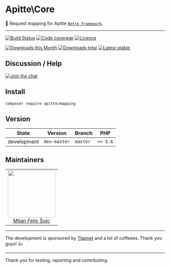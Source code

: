 # Apitte\Core

:pig: Request mapping for Apitte [`Nette Framework`](https://github.com/nette/).

-----

[![Build Status](https://img.shields.io/travis/apitte/mapping.svg?style=flat-square)](https://travis-ci.org/apitte/mapping)
[![Code coverage](https://img.shields.io/coveralls/apitte/mapping.svg?style=flat-square)](https://coveralls.io/r/apitte/mapping)
[![Licence](https://img.shields.io/packagist/l/apitte/mapping.svg?style=flat-square)](https://packagist.org/packages/apitte/mapping)

[![Downloads this Month](https://img.shields.io/packagist/dm/apitte/mapping.svg?style=flat-square)](https://packagist.org/packages/apitte/mapping)
[![Downloads total](https://img.shields.io/packagist/dt/apitte/mapping.svg?style=flat-square)](https://packagist.org/packages/apitte/mapping)
[![Latest stable](https://img.shields.io/packagist/v/apitte/mapping.svg?style=flat-square)](https://packagist.org/packages/apitte/mapping)

## Discussion / Help

[![Join the chat](https://img.shields.io/gitter/room/apitte/apitte.svg?style=flat-square)](http://bit.ly/apittegitter)

## Install

```
composer require apitte/mapping
```

## Version

| State       | Version      | Branch   | PHP      |
|-------------|--------------|----------|----------|
| development | `dev-master` | `master` | `>= 5.6` |

## Maintainers

<table>
  <tbody>
    <tr>
      <td align="center">
        <a href="https://github.com/f3l1x">
            <img width="150" height="150" src="https://avatars2.githubusercontent.com/u/538058?v=3&s=150">
        </a>
        </br>
        <a href="https://github.com/f3l1x">Milan Felix Šulc</a>
      </td>
    </tr>
  <tbody>
</table>

-----

The development is sponsored by [Tlapnet](http://www.tlapnet.cz) and a lot of coffeees. Thank you guys! :+1:

-----

Thank you for testing, reporting and contributing.
